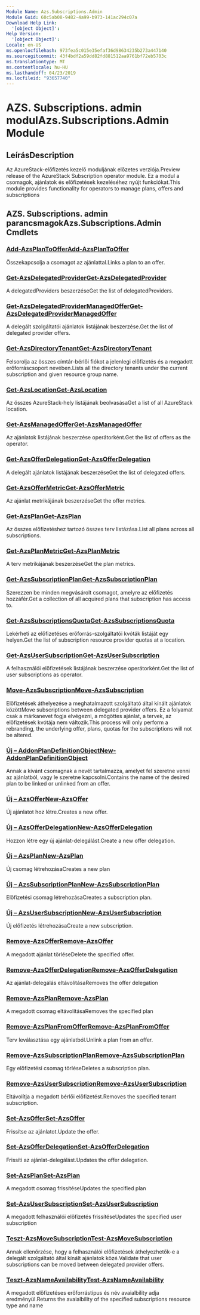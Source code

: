 ```yaml
---
Module Name: Azs.Subscriptions.Admin
Module Guid: 60c5ab08-9482-4a99-b973-141ac294c07a
Download Help Link:
  '[object Object]': 
Help Version:
  '[object Object]': 
Locale: en-US
ms.openlocfilehash: 973fea5c015e35efaf36d98634235b273a447140
ms.sourcegitcommit: 43f4bdf2a59dd82fd881512aa9761bf72eb5703c
ms.translationtype: MT
ms.contentlocale: hu-HU
ms.lasthandoff: 04/23/2019
ms.locfileid: "93657740"
---
```

# <span data-ttu-id="3d951-101">AZS. Subscriptions. admin modul</span><span class="sxs-lookup"><span data-stu-id="3d951-101">Azs.Subscriptions.Admin Module</span></span>
## <span data-ttu-id="3d951-102">Leírás</span><span class="sxs-lookup"><span data-stu-id="3d951-102">Description</span></span>
<span data-ttu-id="3d951-103">Az AzureStack-előfizetés kezelő moduljának előzetes verziója.</span><span class="sxs-lookup"><span data-stu-id="3d951-103">Preview release of the AzureStack Subscription operator module.</span></span>  <span data-ttu-id="3d951-104">Ez a modul a csomagok, ajánlatok és előfizetések kezeléséhez nyújt funkciókat.</span><span class="sxs-lookup"><span data-stu-id="3d951-104">This module provides functionality for operators to manage plans, offers and subscriptions</span></span>

## <span data-ttu-id="3d951-105">AZS. Subscriptions. admin parancsmagok</span><span class="sxs-lookup"><span data-stu-id="3d951-105">Azs.Subscriptions.Admin Cmdlets</span></span>
### [<span data-ttu-id="3d951-106">Add-AzsPlanToOffer</span><span class="sxs-lookup"><span data-stu-id="3d951-106">Add-AzsPlanToOffer</span></span>](Add-AzsPlanToOffer.md)
<span data-ttu-id="3d951-107">Összekapcsolja a csomagot az ajánlattal.</span><span class="sxs-lookup"><span data-stu-id="3d951-107">Links a plan to an offer.</span></span>

### [<span data-ttu-id="3d951-108">Get-AzsDelegatedProvider</span><span class="sxs-lookup"><span data-stu-id="3d951-108">Get-AzsDelegatedProvider</span></span>](Get-AzsDelegatedProvider.md)
<span data-ttu-id="3d951-109">A delegatedProviders beszerzése</span><span class="sxs-lookup"><span data-stu-id="3d951-109">Get the list of delegatedProviders.</span></span>

### [<span data-ttu-id="3d951-110">Get-AzsDelegatedProviderManagedOffer</span><span class="sxs-lookup"><span data-stu-id="3d951-110">Get-AzsDelegatedProviderManagedOffer</span></span>](Get-AzsDelegatedProviderManagedOffer.md)
<span data-ttu-id="3d951-111">A delegált szolgáltatói ajánlatok listájának beszerzése.</span><span class="sxs-lookup"><span data-stu-id="3d951-111">Get the list of delegated provider offers.</span></span>

### [<span data-ttu-id="3d951-112">Get-AzsDirectoryTenant</span><span class="sxs-lookup"><span data-stu-id="3d951-112">Get-AzsDirectoryTenant</span></span>](Get-AzsDirectoryTenant.md)
<span data-ttu-id="3d951-113">Felsorolja az összes címtár-bérlői fiókot a jelenlegi előfizetés és a megadott erőforráscsoport nevében.</span><span class="sxs-lookup"><span data-stu-id="3d951-113">Lists all the directory tenants under the current subscription and given resource group name.</span></span>

### [<span data-ttu-id="3d951-114">Get-AzsLocation</span><span class="sxs-lookup"><span data-stu-id="3d951-114">Get-AzsLocation</span></span>](Get-AzsLocation.md)
<span data-ttu-id="3d951-115">Az összes AzureStack-hely listájának beolvasása</span><span class="sxs-lookup"><span data-stu-id="3d951-115">Get a list of all AzureStack location.</span></span>

### [<span data-ttu-id="3d951-116">Get-AzsManagedOffer</span><span class="sxs-lookup"><span data-stu-id="3d951-116">Get-AzsManagedOffer</span></span>](Get-AzsManagedOffer.md)
<span data-ttu-id="3d951-117">Az ajánlatok listájának beszerzése operátorként.</span><span class="sxs-lookup"><span data-stu-id="3d951-117">Get the list of offers as the operator.</span></span>

### [<span data-ttu-id="3d951-118">Get-AzsOfferDelegation</span><span class="sxs-lookup"><span data-stu-id="3d951-118">Get-AzsOfferDelegation</span></span>](Get-AzsOfferDelegation.md)
<span data-ttu-id="3d951-119">A delegált ajánlatok listájának beszerzése</span><span class="sxs-lookup"><span data-stu-id="3d951-119">Get the list of delegated offers.</span></span>

### [<span data-ttu-id="3d951-120">Get-AzsOfferMetric</span><span class="sxs-lookup"><span data-stu-id="3d951-120">Get-AzsOfferMetric</span></span>](Get-AzsOfferMetric.md)
<span data-ttu-id="3d951-121">Az ajánlat metrikájának beszerzése</span><span class="sxs-lookup"><span data-stu-id="3d951-121">Get the offer metrics.</span></span>

### [<span data-ttu-id="3d951-122">Get-AzsPlan</span><span class="sxs-lookup"><span data-stu-id="3d951-122">Get-AzsPlan</span></span>](Get-AzsPlan.md)
<span data-ttu-id="3d951-123">Az összes előfizetéshez tartozó összes terv listázása.</span><span class="sxs-lookup"><span data-stu-id="3d951-123">List all plans across all subscriptions.</span></span>

### [<span data-ttu-id="3d951-124">Get-AzsPlanMetric</span><span class="sxs-lookup"><span data-stu-id="3d951-124">Get-AzsPlanMetric</span></span>](Get-AzsPlanMetric.md)
<span data-ttu-id="3d951-125">A terv metrikájának beszerzése</span><span class="sxs-lookup"><span data-stu-id="3d951-125">Get the plan metrics.</span></span>

### [<span data-ttu-id="3d951-126">Get-AzsSubscriptionPlan</span><span class="sxs-lookup"><span data-stu-id="3d951-126">Get-AzsSubscriptionPlan</span></span>](Get-AzsSubscriptionPlan.md)
<span data-ttu-id="3d951-127">Szerezzen be minden megvásárolt csomagot, amelyre az előfizetés hozzáfér.</span><span class="sxs-lookup"><span data-stu-id="3d951-127">Get a collection of all acquired plans that subscription has access to.</span></span>

### [<span data-ttu-id="3d951-128">Get-AzsSubscriptionsQuota</span><span class="sxs-lookup"><span data-stu-id="3d951-128">Get-AzsSubscriptionsQuota</span></span>](Get-AzsSubscriptionsQuota.md)
<span data-ttu-id="3d951-129">Lekérheti az előfizetéses erőforrás-szolgáltatói kvóták listáját egy helyen.</span><span class="sxs-lookup"><span data-stu-id="3d951-129">Get the list of subscription resource provider quotas at a location.</span></span>

### [<span data-ttu-id="3d951-130">Get-AzsUserSubscription</span><span class="sxs-lookup"><span data-stu-id="3d951-130">Get-AzsUserSubscription</span></span>](Get-AzsUserSubscription.md)
<span data-ttu-id="3d951-131">A felhasználói előfizetések listájának beszerzése operátorként.</span><span class="sxs-lookup"><span data-stu-id="3d951-131">Get the list of user subscriptions as operator.</span></span>

### [<span data-ttu-id="3d951-132">Move-AzsSubscription</span><span class="sxs-lookup"><span data-stu-id="3d951-132">Move-AzsSubscription</span></span>](Move-AzsSubscription.md)
<span data-ttu-id="3d951-133">Előfizetések áthelyezése a meghatalmazott szolgáltató által kínált ajánlatok között</span><span class="sxs-lookup"><span data-stu-id="3d951-133">Move subscriptions between delegated provider offers.</span></span>
<span data-ttu-id="3d951-134">Ez a folyamat csak a márkanevet fogja elvégezni, a mögöttes ajánlat, a tervek, az előfizetések kvótája nem változik.</span><span class="sxs-lookup"><span data-stu-id="3d951-134">This process will only perform a rebranding, the underlying offer, plans, quotas for the subscriptions will not be altered.</span></span>

### [<span data-ttu-id="3d951-135">Új – AddonPlanDefinitionObject</span><span class="sxs-lookup"><span data-stu-id="3d951-135">New-AddonPlanDefinitionObject</span></span>](New-AddonPlanDefinitionObject.md)
<span data-ttu-id="3d951-136">Annak a kívánt csomagnak a nevét tartalmazza, amelyet fel szeretne venni az ajánlatból, vagy le szeretne kapcsolni.</span><span class="sxs-lookup"><span data-stu-id="3d951-136">Contains the name of the desired plan to be linked or unlinked from an offer.</span></span>

### [<span data-ttu-id="3d951-137">Új – AzsOffer</span><span class="sxs-lookup"><span data-stu-id="3d951-137">New-AzsOffer</span></span>](New-AzsOffer.md)
<span data-ttu-id="3d951-138">Új ajánlatot hoz létre.</span><span class="sxs-lookup"><span data-stu-id="3d951-138">Creates a new offer.</span></span>

### [<span data-ttu-id="3d951-139">Új – AzsOfferDelegation</span><span class="sxs-lookup"><span data-stu-id="3d951-139">New-AzsOfferDelegation</span></span>](New-AzsOfferDelegation.md)
<span data-ttu-id="3d951-140">Hozzon létre egy új ajánlat-delegálást.</span><span class="sxs-lookup"><span data-stu-id="3d951-140">Create a new offer delegation.</span></span>

### [<span data-ttu-id="3d951-141">Új – AzsPlan</span><span class="sxs-lookup"><span data-stu-id="3d951-141">New-AzsPlan</span></span>](New-AzsPlan.md)
<span data-ttu-id="3d951-142">Új csomag létrehozása</span><span class="sxs-lookup"><span data-stu-id="3d951-142">Creates a new plan</span></span>

### [<span data-ttu-id="3d951-143">Új – AzsSubscriptionPlan</span><span class="sxs-lookup"><span data-stu-id="3d951-143">New-AzsSubscriptionPlan</span></span>](New-AzsSubscriptionPlan.md)
<span data-ttu-id="3d951-144">Előfizetési csomag létrehozása</span><span class="sxs-lookup"><span data-stu-id="3d951-144">Creates a subscription plan.</span></span>

### [<span data-ttu-id="3d951-145">Új – AzsUserSubscription</span><span class="sxs-lookup"><span data-stu-id="3d951-145">New-AzsUserSubscription</span></span>](New-AzsUserSubscription.md)
<span data-ttu-id="3d951-146">Új előfizetés létrehozása</span><span class="sxs-lookup"><span data-stu-id="3d951-146">Create a new subscription.</span></span>

### [<span data-ttu-id="3d951-147">Remove-AzsOffer</span><span class="sxs-lookup"><span data-stu-id="3d951-147">Remove-AzsOffer</span></span>](Remove-AzsOffer.md)
<span data-ttu-id="3d951-148">A megadott ajánlat törlése</span><span class="sxs-lookup"><span data-stu-id="3d951-148">Delete the specified offer.</span></span>

### [<span data-ttu-id="3d951-149">Remove-AzsOfferDelegation</span><span class="sxs-lookup"><span data-stu-id="3d951-149">Remove-AzsOfferDelegation</span></span>](Remove-AzsOfferDelegation.md)
<span data-ttu-id="3d951-150">Az ajánlat-delegálás eltávolítása</span><span class="sxs-lookup"><span data-stu-id="3d951-150">Removes the offer delegation</span></span>

### [<span data-ttu-id="3d951-151">Remove-AzsPlan</span><span class="sxs-lookup"><span data-stu-id="3d951-151">Remove-AzsPlan</span></span>](Remove-AzsPlan.md)
<span data-ttu-id="3d951-152">A megadott csomag eltávolítása</span><span class="sxs-lookup"><span data-stu-id="3d951-152">Removes the specified plan</span></span>

### [<span data-ttu-id="3d951-153">Remove-AzsPlanFromOffer</span><span class="sxs-lookup"><span data-stu-id="3d951-153">Remove-AzsPlanFromOffer</span></span>](Remove-AzsPlanFromOffer.md)
<span data-ttu-id="3d951-154">Terv leválasztása egy ajánlatból.</span><span class="sxs-lookup"><span data-stu-id="3d951-154">Unlink a plan from an offer.</span></span>

### [<span data-ttu-id="3d951-155">Remove-AzsSubscriptionPlan</span><span class="sxs-lookup"><span data-stu-id="3d951-155">Remove-AzsSubscriptionPlan</span></span>](Remove-AzsSubscriptionPlan.md)
<span data-ttu-id="3d951-156">Egy előfizetési csomag törlése</span><span class="sxs-lookup"><span data-stu-id="3d951-156">Deletes a subscription plan.</span></span>

### [<span data-ttu-id="3d951-157">Remove-AzsUserSubscription</span><span class="sxs-lookup"><span data-stu-id="3d951-157">Remove-AzsUserSubscription</span></span>](Remove-AzsUserSubscription.md)
<span data-ttu-id="3d951-158">Eltávolítja a megadott bérlői előfizetést.</span><span class="sxs-lookup"><span data-stu-id="3d951-158">Removes the specified tenant subscription.</span></span>

### [<span data-ttu-id="3d951-159">Set-AzsOffer</span><span class="sxs-lookup"><span data-stu-id="3d951-159">Set-AzsOffer</span></span>](Set-AzsOffer.md)
<span data-ttu-id="3d951-160">Frissítse az ajánlatot.</span><span class="sxs-lookup"><span data-stu-id="3d951-160">Update the offer.</span></span>

### [<span data-ttu-id="3d951-161">Set-AzsOfferDelegation</span><span class="sxs-lookup"><span data-stu-id="3d951-161">Set-AzsOfferDelegation</span></span>](Set-AzsOfferDelegation.md)
<span data-ttu-id="3d951-162">Frissíti az ajánlat-delegálást.</span><span class="sxs-lookup"><span data-stu-id="3d951-162">Updates the offer delegation.</span></span>

### [<span data-ttu-id="3d951-163">Set-AzsPlan</span><span class="sxs-lookup"><span data-stu-id="3d951-163">Set-AzsPlan</span></span>](Set-AzsPlan.md)
<span data-ttu-id="3d951-164">A megadott csomag frissítése</span><span class="sxs-lookup"><span data-stu-id="3d951-164">Updates the specified plan</span></span>

### [<span data-ttu-id="3d951-165">Set-AzsUserSubscription</span><span class="sxs-lookup"><span data-stu-id="3d951-165">Set-AzsUserSubscription</span></span>](Set-AzsUserSubscription.md)
<span data-ttu-id="3d951-166">A megadott felhasználói előfizetés frissítése</span><span class="sxs-lookup"><span data-stu-id="3d951-166">Updates the specified user subscription</span></span>

### [<span data-ttu-id="3d951-167">Teszt-AzsMoveSubscription</span><span class="sxs-lookup"><span data-stu-id="3d951-167">Test-AzsMoveSubscription</span></span>](Test-AzsMoveSubscription.md)
<span data-ttu-id="3d951-168">Annak ellenőrzése, hogy a felhasználói előfizetések áthelyezhetők-e a delegált szolgáltató által kínált ajánlatok közé.</span><span class="sxs-lookup"><span data-stu-id="3d951-168">Validate that user subscriptions can be moved between delegated provider offers.</span></span>

### [<span data-ttu-id="3d951-169">Teszt-AzsNameAvailability</span><span class="sxs-lookup"><span data-stu-id="3d951-169">Test-AzsNameAvailability</span></span>](Test-AzsNameAvailability.md)
<span data-ttu-id="3d951-170">A megadott előfizetéses erőforrástípus és név avaialbility adja eredményül.</span><span class="sxs-lookup"><span data-stu-id="3d951-170">Returns the avaialbility of the specified subscriptions resource type and name</span></span>

